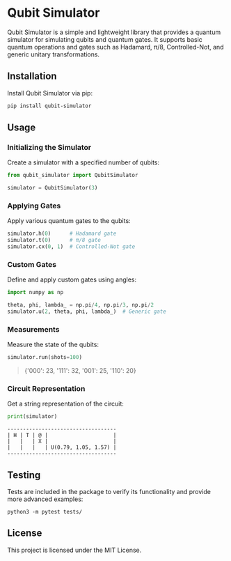 # Qubit Simulator

Qubit Simulator is a simple and lightweight library that provides a quantum simulator for simulating qubits and quantum gates. It supports basic quantum operations and gates such as Hadamard, π/8, Controlled-Not, and generic unitary transformations.

## Installation

Install Qubit Simulator via pip:

```bash
pip install qubit-simulator
```

## Usage

### Initializing the Simulator

Create a simulator with a specified number of qubits:

```python
from qubit_simulator import QubitSimulator

simulator = QubitSimulator(3)
```

### Applying Gates

Apply various quantum gates to the qubits:

```python
simulator.h(0)      # Hadamard gate
simulator.t(0)      # π/8 gate
simulator.cx(0, 1)  # Controlled-Not gate
```

### Custom Gates

Define and apply custom gates using angles:

```python
import numpy as np

theta, phi, lambda_ = np.pi/4, np.pi/3, np.pi/2
simulator.u(2, theta, phi, lambda_)  # Generic gate
```

### Measurements

Measure the state of the qubits:

```python
simulator.run(shots=100)
```

> {'000': 23, '111': 32, '001': 25, '110': 20}

### Circuit Representation

Get a string representation of the circuit:

```python
print(simulator)
```

```plaintext
-----------------------------------
| H | T | @ |                     |
|   |   | X |                     |
|   |   |   | U(0.79, 1.05, 1.57) |
-----------------------------------
```

## Testing

Tests are included in the package to verify its functionality and provide more advanced examples:

```shell
python3 -m pytest tests/
```

## License

This project is licensed under the MIT License.
